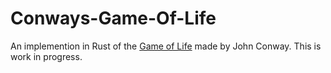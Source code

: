 # Conways-Game-Of-Life

An implemention in Rust of the [Game of Life](https://en.wikipedia.org/wiki/Conway%27s_Game_of_Life) made by John Conway. This is work in progress.
